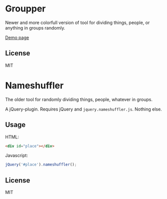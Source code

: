Groupper
============

Newer and more colorfull version of tool for dividing things, people, or anything
in groups randomly.

[Demo page](http://pesasa.github.io/nameshuffler)

License
---------
MIT


Nameshuffler
============

The older tool for randomly dividing things, people, whatever in groups.

A jQuery-plugin. Requires jQuery and `jquery.nameshuffler.js`. Nothing else.

Usage
-----
HTML:
```html
<div id="place"></div>
```

Javascript:
```javascript
jQuery('#place').nameshuffler();
```

License
-------
MIT
